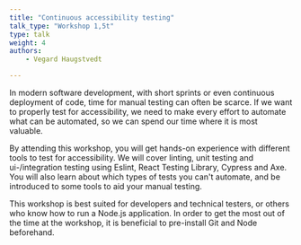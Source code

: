 ```yaml
---
title: "Continuous accessibility testing"
talk_type: "Workshop 1,5t"
type: talk
weight: 4
authors:
    - Vegard Haugstvedt

---
```

In modern software development, with short sprints or even continuous deployment of code, time for manual testing can often be scarce. If we want to properly test for accessibility, we need to make every effort to automate what can be automated, so we can spend our time where it is most valuable.



By attending this workshop, you will get hands-on experience with different tools to test for accessibility. We will cover linting, unit testing and ui-/integration testing using Eslint, React Testing Library, Cypress and Axe. You will also learn about which types of tests you can't automate, and be introduced to some tools to aid your manual testing.



This workshop is best suited for developers and technical testers, or others who know how to run a Node.js application. In order to get the most out of the time at the workshop, it is beneficial to pre-install Git and Node beforehand.
